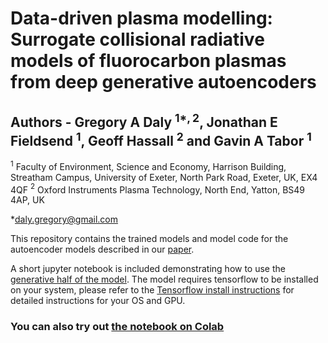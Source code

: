 # Data-driven plasma modelling: Surrogate collisional radiative models of fluorocarbon plasmas from deep generative autoencoders

## Authors - Gregory A Daly $^{1*, 2}$, Jonathan E Fieldsend $^1$, Geoff Hassall $^2$ and Gavin A Tabor $^1$

$^1$ Faculty of Environment, Science and Economy, Harrison Building, Streatham Campus, University of Exeter, North Park Road, Exeter, UK, EX4 4QF
$^2$ Oxford Instruments Plasma Technology, North End, Yatton, BS49 4AP, UK

*daly.gregory@gmail.com

This repository contains the trained models and model code for the autoencoder models described in our [paper](https://iopscience.iop.org/article/10.1088/2632-2153/aced7f).

A short jupyter notebook is included demonstrating how to use the [generative half of the model](generative_decoder_demo.ipynb). The model requires tensorflow to be installed on your system, please refer to the [Tensorflow install instructions](https://www.tensorflow.org/install/pip) for detailed instructions for your OS and GPU.

### You can also try out [the notebook on Colab](https://colab.research.google.com/github/gregdaly/generative_modelling_for_optical_plasma_diagnostics/blob/master/generative_decoder_demo.ipynb)
